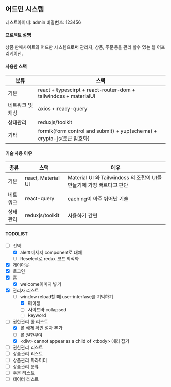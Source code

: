 ## 어드민 시스템

테스트아이디: admin 비밀번호: 123456

#### 프로젝트 설명

상품 판매사이트의 어드만 시스템으로써 관리자, 상품, 주문등을 관리 할수 있는 웹 어프리케이션.

#### 사용한 스택

| 분류             | 스택                                                                   |
| ---------------- | ---------------------------------------------------------------------- |
| 기본             | react + typescirpt + react-router-dom + tailwindcss + materialUI       |
| 네트워크 및 캐싱 | axios + reacy-query                                                    |
| 상태관리         | reduxjs/toolkit                                                        |
| 기타             | formik(form control and submit) + yup(schema) + crypto-js(토큰 암호화) |

#### 기술 사용 이유

| 종류     | 스택               | 이유                                                                  |
| -------- | ------------------ | --------------------------------------------------------------------- |
| 기본     | react, Material UI | Material UI 와 Tailwindcss 의 조합이 UI를 만들기에 가장 빠르다고 판단 |
| 네트워크 | react-query        | caching이 아주 뛰어난 기술                                            |
| 상태관리 | reduxjs/toolkit    | 사용하기 간편                                                         |

#### TODOLIST

- [ ] 전역
  - [x] alert 메세지 component로 대체
  - [ ] Reselect로 redux 코드 최적화
- [x] 레이아웃
- [x] 로그인
- [x] 홈
  - [x] welcome이미지 넣기
- [x] 관리자 리스트
  - [ ] window reload할 때 user-interfase를 기억하기
    - [x] 페이징
    - [ ] 사이드바 collapsed
    - [ ] keyword
- [ ] 권한관리 롤 리스트
  - [x] 롤 삭제 확인 절차 추가
  - [ ] 롤 권한부여
  - [x] \<div\> cannot appear as a child of \<tbody\> 에러 잡기
- [ ] 권한관리 리스트
- [ ] 상품관리 리스트
- [ ] 상품관리 파라미터
- [ ] 상품관리 분류
- [ ] 주문 리스트
- [ ] 데이터 리스트
